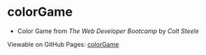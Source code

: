 # colorGame

* Color Game from *The Web Developer Bootcamp* by *Colt Steele*

Viewable on GitHub Pages: [colorGame](https://freeflyfall.github.io/colorGame/)
